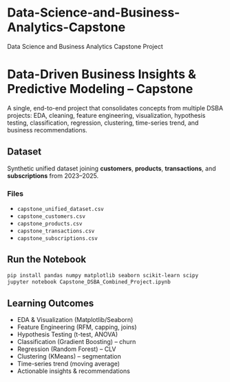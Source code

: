 # Data-Science-and-Business-Analytics-Capstone
Data Science and Business Analytics Capstone Project

# Data-Driven Business Insights & Predictive Modeling – Capstone

A single, end-to-end project that consolidates concepts from multiple DSBA projects: EDA, cleaning, feature engineering, visualization, hypothesis testing, classification, regression, clustering, time-series trend, and business recommendations.

## Dataset
Synthetic unified dataset joining **customers**, **products**, **transactions**, and **subscriptions** from 2023–2025.

### Files
- `capstone_unified_dataset.csv`
- `capstone_customers.csv`
- `capstone_products.csv`
- `capstone_transactions.csv`
- `capstone_subscriptions.csv`

## Run the Notebook
```bash
pip install pandas numpy matplotlib seaborn scikit-learn scipy
jupyter notebook Capstone_DSBA_Combined_Project.ipynb
```

## Learning Outcomes
- EDA & Visualization (Matplotlib/Seaborn)
- Feature Engineering (RFM, capping, joins)
- Hypothesis Testing (t-test, ANOVA)
- Classification (Gradient Boosting) – churn
- Regression (Random Forest) – CLV
- Clustering (KMeans) – segmentation
- Time-series trend (moving average)
- Actionable insights & recommendations
